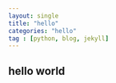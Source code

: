 ```yaml
---
layout: single
title: "hello"
categories: "hello"
tag : [python, blog, jekyll]
---
```


## hello world
